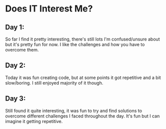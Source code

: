 # Does IT Interest Me?
## Day 1:
So far I find it pretty interesting, there's still lots I'm confused/unsure about but it's pretty fun for now. I like the challenges and how you have to overcome them. 
## Day 2:
Today it was fun creating code, but at some points it got repetitive and a bit slow/boring. I still enjoyed majority of it though. 
## Day 3:
Still found it quite interesting, it was fun to try and find solutions to overcome different challenges I faced throughout the day. It's fun but I can imagine it getting repetitive.